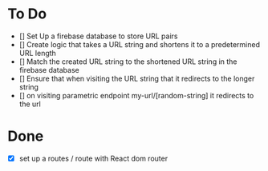 # To Do
- [] Set Up a firebase database to store URL pairs
- [] Create logic that takes a URL string and shortens it to a predetermined URL length
- [] Match the created URL string to the shortened URL string in the firebase database
- [] Ensure that when visiting the URL string that it redirects to the longer string
- [] on visiting parametric endpoint my-url/[random-string] it redirects to the url



# Done
- [x] set up a routes / route with React dom router
